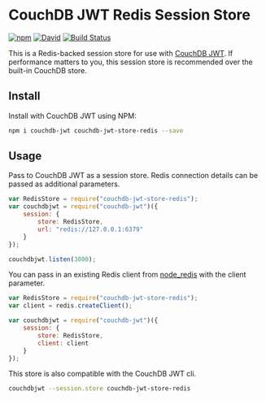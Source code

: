 # CouchDB JWT Redis Session Store

[![npm](https://img.shields.io/npm/v/couchdb-jwt-store-redis.svg)](https://www.npmjs.com/package/couchdb-jwt-store-redis) [![David](https://img.shields.io/david/tyler-johnson/couchdb-jwt-redis-store.svg)](https://david-dm.org/tyler-johnson/couchdb-jwt-redis-store) [![Build Status](https://travis-ci.org/tyler-johnson/couchdb-jwt-redis-store.svg?branch=master)](https://travis-ci.org/tyler-johnson/couchdb-jwt-redis-store)

This is a Redis-backed session store for use with [CouchDB JWT](http://ghub.io/couchdb-jwt). If performance matters to you, this session store is recommended over the built-in CouchDB store.

## Install

Install with CouchDB JWT using NPM:

```sh
npm i couchdb-jwt couchdb-jwt-store-redis --save
```

## Usage

Pass to CouchDB JWT as a session store. Redis connection details can be passed as additional parameters.

```js
var RedisStore = require("couchdb-jwt-store-redis");
var couchdbjwt = require("couchdb-jwt")({
	session: {
		store: RedisStore,
		url: "redis://127.0.0.1:6379"
	}
});

couchdbjwt.listen(3000);
```

You can pass in an existing Redis client from [node_redis](http://ghub.io/redis) with the client parameter.

```js
var RedisStore = require("couchdb-jwt-store-redis");
var client = redis.createClient();

var couchdbjwt = require("couchdb-jwt")({
	session: {
		store: RedisStore,
		client: client
	}
});
```

This store is also compatible with the CouchDB JWT cli.

```sh
couchdbjwt --session.store couchdb-jwt-store-redis
```

